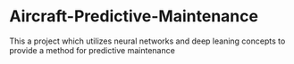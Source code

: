 # Aircraft-Predictive-Maintenance
This a project which utilizes neural networks and deep leaning concepts to provide a method for predictive maintenance
